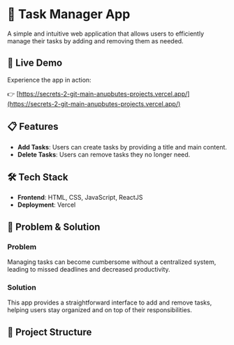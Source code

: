 # 📝 Task Manager App

A simple and intuitive web application that allows users to efficiently manage their tasks by adding and removing them as needed.

## 🚀 Live Demo

Experience the app in action:

👉 [https://secrets-2-git-main-anupbutes-projects.vercel.app/](https://secrets-2-git-main-anupbutes-projects.vercel.app/)

## 📋 Features

- **Add Tasks**: Users can create tasks by providing a title and main content.
- **Delete Tasks**: Users can remove tasks they no longer need.

## 🛠️ Tech Stack

- **Frontend**: HTML, CSS, JavaScript, ReactJS
- **Deployment**: Vercel

## 🧩 Problem & Solution

### Problem

Managing tasks can become cumbersome without a centralized system, leading to missed deadlines and decreased productivity.

### Solution

This app provides a straightforward interface to add and remove tasks, helping users stay organized and on top of their responsibilities.

## 📂 Project Structure

